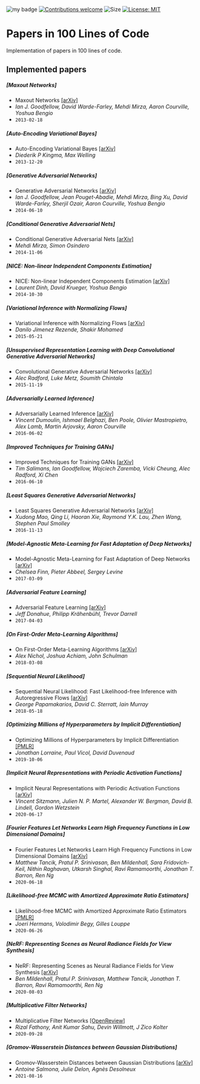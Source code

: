 ![my badge](https://badgen.net/badge/Papers%20implemented/21)
[![Contributions welcome](https://img.shields.io/badge/contributions-welcome-brightgreen.svg?style=flat)](https://github.com/MaximeVandegar/Papers-in-100-Lines-of-Code/blob/master/README.md)
![Size](https://github-size-badge.herokuapp.com/MaximeVandegar/Papers-in-100-Lines-of-Code.svg)
[![License: MIT](https://img.shields.io/badge/License-MIT-green.svg)](https://opensource.org/licenses/MIT)

# Papers in 100 Lines of Code

Implementation of papers in 100 lines of code. 

## Implemented papers

##### [Maxout Networks]
- Maxout Networks [[arXiv]](https://arxiv.org/abs/1302.4389)
- *Ian J. Goodfellow, David Warde-Farley, Mehdi Mirza, Aaron Courville, Yoshua Bengio*
- `2013-02-18`

##### [Auto-Encoding Variational Bayes]
- Auto-Encoding Variational Bayes [[arXiv]](https://arxiv.org/abs/1312.6114)
- *Diederik P Kingma, Max Welling*
- `2013-12-20`

##### [Generative Adversarial Networks]
- Generative Adversarial Networks [[arXiv]](https://arxiv.org/abs/1406.2661)
- *Ian J. Goodfellow, Jean Pouget-Abadie, Mehdi Mirza, Bing Xu, David Warde-Farley, Sherjil Ozair, Aaron Courville, Yoshua Bengio*
- `2014-06-10`

##### [Conditional Generative Adversarial Nets]
- Conditional Generative Adversarial Nets [[arXiv]](https://arxiv.org/abs/1411.1784)
- *Mehdi Mirza, Simon Osindero*
- `2014-11-06`

##### [NICE: Non-linear Independent Components Estimation]
- NICE: Non-linear Independent Components Estimation [[arXiv]](https://arxiv.org/abs/1410.8516)
- *Laurent Dinh, David Krueger, Yoshua Bengio*
- `2014-10-30`

##### [Variational Inference with Normalizing Flows]
- Variational Inference with Normalizing Flows [[arXiv]](https://arxiv.org/abs/1505.05770)
- *Danilo Jimenez Rezende, Shakir Mohamed*
- `2015-05-21`

##### [Unsupervised Representation Learning with Deep Convolutional Generative Adversarial Networks]
- Convolutional Generative Adversarial Networks [[arXiv]](https://arxiv.org/abs/1511.06434)
- *Alec Radford, Luke Metz, Soumith Chintala*
- `2015-11-19`

##### [Adversarially Learned Inference]
- Adversarially Learned Inference [[arXiv]](https://arxiv.org/abs/1606.00704)
- *Vincent Dumoulin, Ishmael Belghazi, Ben Poole, Olivier Mastropietro, Alex Lamb, Martin Arjovsky, Aaron Courville*
- `2016-06-02`

##### [Improved Techniques for Training GANs]
- Improved Techniques for Training GANs [[arXiv]](https://arxiv.org/abs/1606.03498)
- *Tim Salimans, Ian Goodfellow, Wojciech Zaremba, Vicki Cheung, Alec Radford, Xi Chen*
- `2016-06-10`

##### [Least Squares Generative Adversarial Networks]
- Least Squares Generative Adversarial Networks [[arXiv]](https://arxiv.org/abs/1611.04076)
- *Xudong Mao, Qing Li, Haoran Xie, Raymond Y.K. Lau, Zhen Wang, Stephen Paul Smolley*
- `2016-11-13`

##### [Model-Agnostic Meta-Learning for Fast Adaptation of Deep Networks]
- Model-Agnostic Meta-Learning for Fast Adaptation of Deep Networks [[arXiv]](https://arxiv.org/abs/1703.03400)
- *Chelsea Finn, Pieter Abbeel, Sergey Levine*
- `2017-03-09`

##### [Adversarial Feature Learning]
- Adversarial Feature Learning [[arXiv]](https://arxiv.org/abs/1605.09782)
- *Jeff Donahue, Philipp Krähenbühl, Trevor Darrell*
- `2017-04-03`

##### [On First-Order Meta-Learning Algorithms]
- On First-Order Meta-Learning Algorithms [[arXiv]](https://arxiv.org/abs/1803.02999)
- *Alex Nichol, Joshua Achiam, John Schulman*
- `2018-03-08`

##### [Sequential Neural Likelihood]
- Sequential Neural Likelihood: Fast Likelihood-free Inference with Autoregressive Flows [[arXiv]](https://arxiv.org/abs/1805.07226)
- *George Papamakarios, David C. Sterratt, Iain Murray*
- `2018-05-18`

##### [Optimizing Millions of Hyperparameters by Implicit Differentiation]
- Optimizing Millions of Hyperparameters by Implicit Differentiation [[PMLR]](https://proceedings.mlr.press/v108/lorraine20a)
- *Jonathan Lorraine, Paul Vicol, David Duvenaud*
- `2019-10-06`

##### [Implicit Neural Representations with Periodic Activation Functions]
- Implicit Neural Representations with Periodic Activation Functions [[arXiv]](https://arxiv.org/abs/2006.09661)
- *Vincent Sitzmann, Julien N. P. Martel, Alexander W. Bergman, David B. Lindell, Gordon Wetzstein*
- `2020-06-17`

##### [Fourier Features Let Networks Learn High Frequency Functions in Low Dimensional Domains]
- Fourier Features Let Networks Learn High Frequency Functions in Low Dimensional Domains [[arXiv]](https://arxiv.org/abs/2006.10739)
- *Matthew Tancik, Pratul P. Srinivasan, Ben Mildenhall, Sara Fridovich-Keil, Nithin Raghavan, Utkarsh Singhal, Ravi Ramamoorthi, Jonathan T. Barron, Ren Ng*
- `2020-06-18`

##### [Likelihood-free MCMC with Amortized Approximate Ratio Estimators]
- Likelihood-free MCMC with Amortized Approximate Ratio Estimators [[PMLR]](http://proceedings.mlr.press/v108/lorraine20a)
- *Joeri Hermans, Volodimir Begy, Gilles Louppe*
- `2020-06-26`

##### [NeRF: Representing Scenes as Neural Radiance Fields for View Synthesis]
- NeRF: Representing Scenes as Neural Radiance Fields for View Synthesis [[arXiv]](https://arxiv.org/abs/2003.08934)
- *Ben Mildenhall, Pratul P. Srinivasan, Matthew Tancik, Jonathan T. Barron, Ravi Ramamoorthi, Ren Ng*
- `2020-08-03`

##### [Multiplicative Filter Networks]
- Multiplicative Filter Networks [[OpenReview]](https://openreview.net/forum?id=OmtmcPkkhT)
- *Rizal Fathony, Anit Kumar Sahu, Devin Willmott, J Zico Kolter*
- `2020-09-28`

##### [Gromov-Wasserstein Distances between Gaussian Distributions]
- Gromov-Wasserstein Distances between Gaussian Distributions [[arXiv]](https://arxiv.org/abs/2104.07970)
- *Antoine Salmona, Julie Delon, Agnès Desolneux*
- `2021-08-16`

